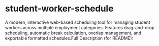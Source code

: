 # student-worker-schedule
A modern, interactive web-based scheduling tool for managing student workers across multiple employment categories. Features drag-and-drop scheduling, automatic break calculation, overlap management, and exportable formatted schedules.Full Description (for README):
